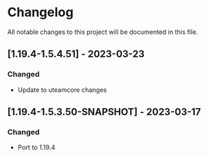 # Changelog
All notable changes to this project will be documented in this file.

## [1.19.4-1.5.4.51] - 2023-03-23
### Changed
 - Update to uteamcore changes

## [1.19.4-1.5.3.50-SNAPSHOT] - 2023-03-17
### Changed
 - Port to 1.19.4